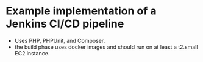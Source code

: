 # Example implementation of a Jenkins CI/CD pipeline
 - Uses PHP, PHPUnit, and Composer.
 - the build phase uses docker images and should run on at least a t2.small EC2 instance.

